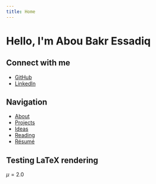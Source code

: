 ```yaml
---
title: Home
---
```


# Hello, I'm Abou Bakr Essadiq

## Connect with me

- [GitHub](https://github.com/aredjil)
- [LinkedIn](https://linkedin.com/in/redjil-abou-baker-essadiq)

## Navigation

- [About](/_pages/about/)
- [Projects](/_pages/projects/)
- [Ideas](/_pages/ideas/)
- [Reading](/_pages/reading/)
- [Résumé](/_pages//resume/)

## Testing LaTeX rendering

$\mu=2.0$

<script src="https://polyfill.io/v3/polyfill.min.js?features=es6"></script>
<script type="text/javascript"
  id="MathJax-script"
  async
  src="https://cdn.jsdelivr.net/npm/mathjax@3/es5/tex-mml-chtml.js">
</script>

